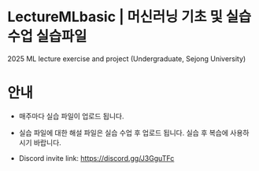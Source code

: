 # LectureMLbasic | 머신러닝 기초 및 실습 수업 실습파일
2025 ML lecture exercise and project (Undergraduate, Sejong University)

# 안내
 - 매주마다 실습 파일이 업로드 됩니다.
 - 실습 파일에 대한 해설 파일은 실습 수업 후 업로드 됩니다. 실습 후 복습에 사용하시기 바랍니다.

 - Discord invite link: https://discord.gg/J3GguTFc
